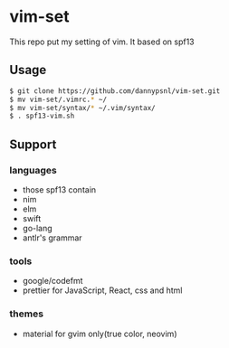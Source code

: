 # vim-set
This repo put my setting of vim.
It based on spf13
## Usage
```bash
$ git clone https://github.com/dannypsnl/vim-set.git
$ mv vim-set/.vimrc.* ~/
$ mv vim-set/syntax/* ~/.vim/syntax/
$ . spf13-vim.sh
```
## Support
### languages
- those spf13 contain
- nim
- elm
- swift
- go-lang
- antlr's grammar
### tools
- google/codefmt
- prettier for JavaScript, React, css and html
### themes
- material for gvim only(true color, neovim)
